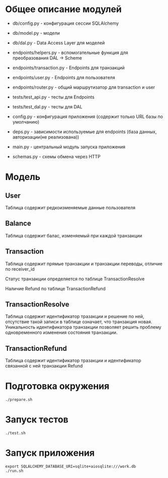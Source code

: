# Общее описание модулей

* db/config.py - конфигурация сессии SQLAlchemy
* db/model.py - модели 
* db/dal.py - Data Access Layer для моделей
* endpoints/helpers.py - вспомогательные функция для преобразования DAL -> Scheme
* endpoints/transaction.py - Endpoints для транзакций
* endpoints/user.py - Endpoints для пользователя
* endpoints/router.py - общий маршрутизатор для transaction и user

* tests/test_api.py - тесты для Endpoints
* tests/test_dal.py - тесты для DAL

* config.py - конфигурация приложения (содержит только URL базы по умолчанию)
* deps.py - зависимости используемые для endpoints (база данных, авторизации(не реализована))
* main.py - центральный модуль запуска приложения
* schemas.py - схемы обмена через HTTP

# Модель 

## User

Таблица содержит редкоизменяемые данные пользователя

## Balance

Таблица содержит балас, изменяемый при каждой транзакции

## Transaction

Таблица содержит прямые транзакции и транзакции переводы, отличие по receiver_id

Статус транзакции определяется по таблице TransactionResolve

Наличие Refund по таблице TransactionRefund

## TransactionResolve

Таблица содержит идентификатор тразакции и решение по ней, отсутствие такой записи
в таблице означает, что транзакция новая. Уникальность идентификатора транзакции
позволяет решить проблему одновременного изменения состояния транзакции.

## TransactionRefund

Таблица содержит идентификатор тразакции и идентификатор связанной с ней транзакции Refund

# Подготовка окружения

`./prepare.sh`

# Запуск тестов

`./test.sh`

# Запуск приложения

```
export SQLALCHEMY_DATABASE_URI=sqlite+aiosqlite:///work.db
./run.sh
```
